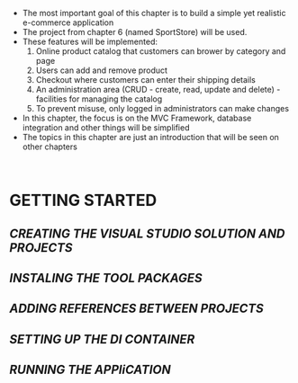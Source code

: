 <ul>
  <li>
    The most important goal of this chapter is to build a simple yet realistic e-commerce application
  </li>
  <li>
    The project from chapter 6 (named SportStore) will be used.
  </li>
  <li>
    These features will be implemented:
    <ol>
      <li>Online product catalog that customers can brower by category and page</li>
      <li>Users can add and remove product</li>
      <li>Checkout where customers can enter their shipping details</li>
      <li>An administration area (CRUD - create, read, update and delete) - facilities for managing the catalog</li>
      <li>To prevent misuse, only logged in administrators can make changes</li>
    </ol>
  </li>
  <li>In this chapter, the focus is on the MVC Framework, database integration and other things will be simplified</li>
  <li>The topics in this chapter are just an introduction that will be seen on other chapters</li>
</ul>

<br /><h1>GETTING STARTED</h1>

<h2><i>CREATING THE VISUAL STUDIO SOLUTION AND PROJECTS</i></h2>
<h2><i>INSTALING THE TOOL PACKAGES</i><h2>
<h2><i>ADDING REFERENCES BETWEEN PROJECTS</i><h2>
<h2><i>SETTING UP THE DI CONTAINER</i><h2>
<h2><i>RUNNING THE APPliCATION</i><h2>
